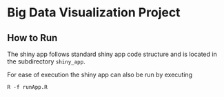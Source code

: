 # Big Data Visualization Project

## How to Run

The shiny app follows standard shiny app code structure and is located in the subdirectory `shiny_app`.

For ease of execution the shiny app can also be run by executing

```
R -f runApp.R
```
